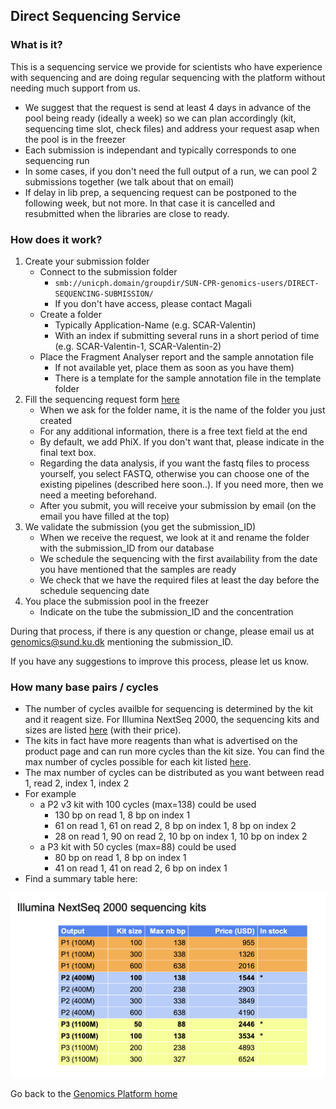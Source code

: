 ## Direct Sequencing Service

### What is it?
This is a sequencing service we provide for scientists who have experience with sequencing and are doing regular sequencing with the platform without needing much support from us.

* We suggest that the request is send at least 4 days in advance of the pool being ready (ideally a week) so we can plan accordingly (kit, sequencing time slot, check files) and address your request asap when the pool is in the freezer
* Each submission is independant and typically corresponds to one sequencing run
* In some cases, if you don't need the full output of a run, we can pool 2 submissions together (we talk about that on email)
* If delay in lib prep, a sequencing request can be postponed to the following week, but not more. In that case it is cancelled and resubmitted when the libraries are close to ready.

### How does it work?

1. Create your submission folder
     * Connect to the submission folder 
       * `smb://unicph.domain/groupdir/SUN-CPR-genomics-users/DIRECT-SEQUENCING-SUBMISSION/`
       * If you don't have access, please contact Magali
     * Create a folder
       * Typically Application-Name (e.g. SCAR-Valentin) 
       * With an index if submitting several runs in a short period of time (e.g. SCAR-Valentin-1, SCAR-Valentin-2)
     * Place the Fragment Analyser report and the sample annotation file
        * If not available yet, place them as soon as you have them)
        * There is a template for the sample annotation file in the template folder
2. Fill the sequencing request form [here](https://forms.office.com/e/Dgq0KkLsi3)
     * When we ask for the folder name, it is the name of the folder you just created
     * For any additional information, there is a free text field at the end
     * By default, we add PhiX. If you don't want that, please indicate in the final text box.
     * Regarding the data analysis, if you want the fastq files to process yourself, you select FASTQ, otherwise you can choose one of the existing pipelines (described here soon..). If you need more, then we need a meeting beforehand.
     * After you submit, you will receive your submission by email (on the email you have filled at the top)
3. We validate the submission (you get the submission_ID)
     * When we receive the request, we look at it and rename the folder with the submission_ID from our database
     * We schedule the sequencing with the first availability from the date you have mentioned that the samples are ready
     * We check that we have the required files at least the day before the schedule sequencing date
4. You place the submission pool in the freezer
     * Indicate on the tube the submission_ID and the concentration

During that process, if there is any question or change, please email us at genomics@sund.ku.dk mentioning the submission_ID.

If you have any suggestions to improve this process, please let us know.

### How many base pairs / cycles

 * The number of cycles availble for sequencing is determined by the kit and it reagent size. For Illumina NextSeq 2000, the sequencing kits and sizes are listed [here](https://www.illumina.com/products/by-type/sequencing-kits/cluster-gen-sequencing-reagents/nextseq-1000-2000-reagents.html) (with their price).
 * The kits in fact have more reagents than what is advertised on the product page and can run more cycles than the kit size. You can find the max number of cycles possible for each kit listed [here](https://support.illumina.com/bulletins/2016/10/how-many-cycles-of-sbs-chemistry-are-in-my-kit.html).
 * The max number of cycles can be distributed as you want between read 1, read 2, index 1, index 2
 * For example
   * a P2 v3 kit with 100 cycles (max=138) could be used 
     * 130 bp on read 1, 8 bp on index 1
     * 61 on read 1, 61 on read 2, 8 bp on index 1, 8 bp on index 2
     * 28 on read 1, 90 on read 2, 10 bp on index 1, 10 bp on index 2
   * a P3 kit with 50 cycles (max=88) could be used 
     * 80 bp on read 1, 8 bp on index 1
     * 41 on read 1, 41 on read 2, 6 bp on index 1
 * Find a summary table here:

![Summary table](./images/Illumina-Nextseq2000-kits.png)
 
Go back to the [Genomics Platform home](https://sundgenomics.github.io)
